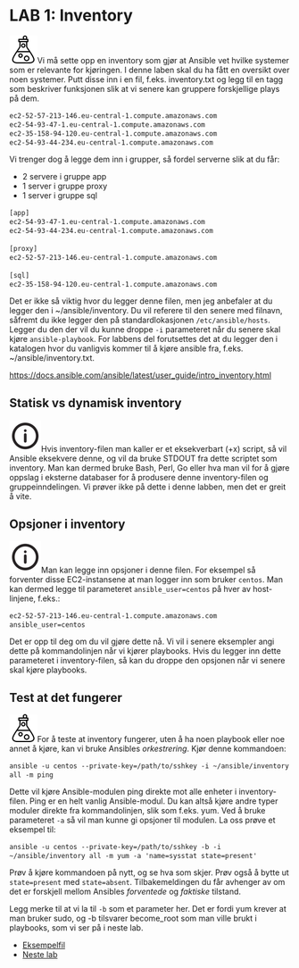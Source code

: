 # LAB 1: Inventory
![oppgave](lab/image/task.png)Vi må sette opp en inventory som gjør at Ansible vet hvilke systemer som er relevante for kjøringen. I denne laben skal du ha fått en oversikt over noen systemer. Putt disse inn i en fil, f.eks. inventory.txt og legg til en tagg som beskriver funksjonen slik at vi senere kan gruppere forskjellige plays på dem.

```
ec2-52-57-213-146.eu-central-1.compute.amazonaws.com
ec2-54-93-47-1.eu-central-1.compute.amazonaws.com
ec2-35-158-94-120.eu-central-1.compute.amazonaws.com
ec2-54-93-44-234.eu-central-1.compute.amazonaws.com
```

Vi trenger dog å legge dem inn i grupper, så fordel serverne slik at du får:
- 2 servere i gruppe app
- 1 server i gruppe proxy
- 1 server i gruppe sql

```
[app]
ec2-54-93-47-1.eu-central-1.compute.amazonaws.com
ec2-54-93-44-234.eu-central-1.compute.amazonaws.com

[proxy]
ec2-52-57-213-146.eu-central-1.compute.amazonaws.com

[sql]
ec2-35-158-94-120.eu-central-1.compute.amazonaws.com

```

Det er ikke så viktig hvor du legger denne filen, men jeg anbefaler at du legger den i ~/ansible/inventory. Du vil referere til den senere med filnavn, såfremt du ikke legger den på standardlokasjonen ```/etc/ansible/hosts```. Legger du den der vil du kunne droppe ```-i``` parameteret når du senere skal kjøre ```ansible-playbook```. For labbens del forutsettes det at du legger den i katalogen hvor du vanligvis kommer til å kjøre ansible fra, f.eks. ~/ansible/inventory.txt.

https://docs.ansible.com/ansible/latest/user_guide/intro_inventory.html

## Statisk vs dynamisk inventory

![info](lab/image/info.png)Hvis inventory-filen man kaller er et eksekverbart (+x) script, så vil Ansible eksekvere denne, og vil da bruke STDOUT fra dette scriptet som inventory. Man kan dermed bruke Bash, Perl, Go eller hva man vil for å gjøre oppslag i eksterne databaser for å produsere denne inventory-filen og gruppeinndelingen. Vi prøver ikke på dette i denne labben, men det er greit å vite.

## Opsjoner i inventory
![info](lab/image/info.png)Man kan legge inn opsjoner i denne filen. For eksempel så forventer disse EC2-instansene at man logger inn som bruker ```centos```. Man kan dermed legge til parameteret ```ansible_user=centos``` på hver av host-linjene, f.eks.:
```
ec2-52-57-213-146.eu-central-1.compute.amazonaws.com ansible_user=centos
```

Det er opp til deg om du vil gjøre dette nå. Vi vil i senere eksempler angi dette på kommandolinjen når vi kjører playbooks. Hvis du legger inn dette parameteret i inventory-filen, så kan du droppe den opsjonen når vi senere skal kjøre playbooks.

## Test at det fungerer
![oppgave](lab/image/task.png)For å teste at inventory fungerer, uten å ha noen playbook eller noe annet å kjøre, kan vi bruke Ansibles *orkestrering*. Kjør denne kommandoen:

```
ansible -u centos --private-key=/path/to/sshkey -i ~/ansible/inventory all -m ping
```

Dette vil kjøre Ansible-modulen ping direkte mot alle enheter i inventory-filen. Ping er en helt vanlig Ansible-modul. Du kan altså kjøre andre typer moduler direkte fra kommandolinjen, slik som f.eks. yum. Ved å bruke parameteret `-a` så vil man kunne gi opsjoner til modulen. La oss prøve et eksempel til:

```
ansible -u centos --private-key=/path/to/sshkey -b -i ~/ansible/inventory all -m yum -a 'name=sysstat state=present'
```

Prøv å kjøre kommandoen på nytt, og se hva som skjer. Prøv også å bytte ut `state=present` med `state=absent`. Tilbakemeldingen du får avhenger av om det er forskjell mellom Ansibles *forventede* og *faktiske* tilstand.

Legg merke til at vi la til `-b` som et parameter her. Det er fordi yum krever at man bruker sudo, og -b tilsvarer become_root som man ville brukt i playbooks, som vi ser på i neste lab.

* [Eksempelfil](workdir/inventory)
* [Neste lab](lab/2-playbooks.md)
